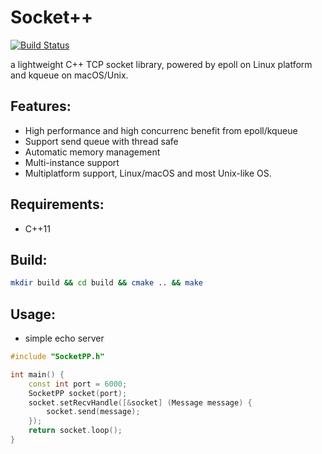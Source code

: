 # Socket++

[![Build Status](https://www.travis-ci.org/shuai132/SocketPP.svg?branch=master)](https://www.travis-ci.org/shuai132/SocketPP)

a lightweight C++ TCP socket library, powered by epoll on Linux platform and kqueue on macOS/Unix.

## Features:
* High performance and high concurrenc benefit from epoll/kqueue
* Support send queue with thread safe
* Automatic memory management
* Multi-instance support
* Multiplatform support, Linux/macOS and most Unix-like OS.

## Requirements:
* C++11

## Build:
```bash
mkdir build && cd build && cmake .. && make
```

## Usage:
* simple echo server
```cpp
#include "SocketPP.h"

int main() {
    const int port = 6000;
    SocketPP socket(port);
    socket.setRecvHandle([&socket] (Message message) {
        socket.send(message);
    });
    return socket.loop();
}
```
